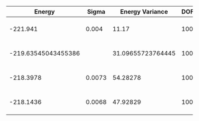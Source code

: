 | Energy              | Sigma  | Energy Variance   | DOF | Einf | Method                                | Reference |
|---------------------|--------|-------------------|-----|------|---------------------------------------|-----------|
| -221.941            | 0.004  | 11.17             | 100 | 0    | VMC with fermions (flux+neel+Jastrow) | TODO: ask Francesco |
| -219.63545043455386 |        | 31.09655723764445 | 100 | 0    | DMRG (bond dimension = 1024)          | TODO: own code (DMRG) |
| -218.3978           | 0.0073 | 54.28278          | 100 | 0    | RBM (alpha = 1)                       | TODO: own code (RBM) |
| -218.1436           | 0.0068 | 47.92829          | 100 | 0    | Jastrow baseline                      | TODO: own code (Jastrow) |
